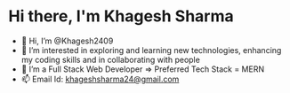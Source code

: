 <h1>Hi there, I'm <span style={{color: 'blue'}}>Khagesh Sharma</span></h1>


- 👋 Hi, I’m @Khagesh2409
- 👀 I’m interested in exploring and learning new technologies, enhancing my coding skills and in collaborating with people
- 🌱 I’m a Full Stack Web Developer => Preferred Tech Stack = MERN
- 📫 Email Id: khageshsharma24@gmail.com

<!---
Khagesh2409/Khagesh2409 is a ✨ special ✨ repository because its `README.md` (this file) appears on your GitHub profile.
You can click the Preview link to take a look at your changes.
--->
